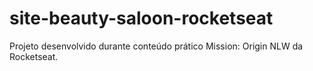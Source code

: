 # site-beauty-saloon-rocketseat
Projeto desenvolvido durante conteúdo prático Mission: Origin NLW da Rocketseat.
